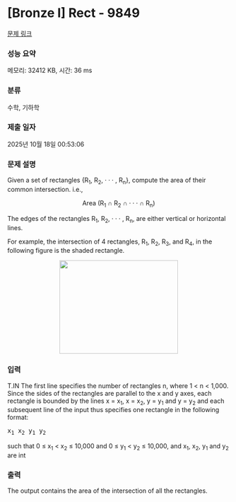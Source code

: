 # [Bronze I] Rect - 9849 

[문제 링크](https://www.acmicpc.net/problem/9849) 

### 성능 요약

메모리: 32412 KB, 시간: 36 ms

### 분류

수학, 기하학

### 제출 일자

2025년 10월 18일 00:53:06

### 문제 설명

<p>Given a set of rectangles {R<sub>1</sub>, R<sub>2</sub>, · · · , R<sub>n</sub>}, compute the area of their common intersection. i.e.,</p>

<p style="text-align: center;">Area (R<sub>1</sub> ∩ R<sub>2</sub> ∩ · · · ∩ R<sub>n</sub>)</p>

<p>The edges of the rectangles R<sub>1</sub>, R<sub>2</sub>, · · · , R<sub>n</sub>, are either vertical or horizontal lines.</p>

<p>For example, the intersection of 4 rectangles, R<sub>1</sub>, R<sub>2</sub>, R<sub>3</sub>, and R<sub>4</sub>, in the following figure is the shaded rectangle.</p>

<p style="text-align: center;"><img alt="" src="https://upload.acmicpc.net/264f8ab3-4e5c-4231-807d-2cf10b88a497/-/preview/" style="width: 268px; height: 211px;"></p>

### 입력 

 <p>T.IN The first line specifies the number of rectangles n, where 1 < n < 1,000. Since the sides of the rectangles are parallel to the x and y axes, each rectangle is bounded by the lines x = x<sub>1</sub>, x = x<sub>2</sub>, y = y<sub>1</sub> and y = y<sub>2</sub> and each subsequent line of the input thus specifies one rectangle in the following format:</p>

<pre>x<sub>1</sub> x<sub>2</sub> y<sub>1</sub> y<sub>2</sub></pre>

<p>such that 0 ≤ x<sub>1</sub> < x<sub>2</sub> ≤ 10,000 and 0 ≤ y<sub>1</sub> < y<sub>2</sub> ≤ 10,000, and x<sub>1</sub>, x<sub>2</sub>, y<sub>1</sub> and y<sub>2</sub> are int</p>

### 출력 

 <p>The output contains the area of the intersection of all the rectangles.</p>

